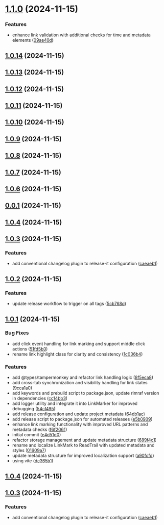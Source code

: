 

# [1.1.0](https://git.mylaby.com/hexxspark/readtrail/compare/v1.0.14...v1.1.0) (2024-11-15)


### Features

* enhance link validation with additional checks for time and metadata elements ([09ae40d](https://git.mylaby.com/hexxspark/readtrail/commits/09ae40d258f2cc6057eb490edb8ebe92e717479a))

## [1.0.14](https://git.mylaby.com/hexxspark/readtrail/compare/v1.0.13...v1.0.14) (2024-11-15)

## [1.0.13](https://git.mylaby.com/hexxspark/readtrail/compare/v1.0.12...v1.0.13) (2024-11-15)

## [1.0.12](https://git.mylaby.com/hexxspark/readtrail/compare/v1.0.11...v1.0.12) (2024-11-15)

## [1.0.11](https://git.mylaby.com/hexxspark/readtrail/compare/v1.0.10...v1.0.11) (2024-11-15)

## [1.0.10](https://git.mylaby.com/hexxspark/readtrail/compare/v1.0.9...v1.0.10) (2024-11-15)

## [1.0.9](https://git.mylaby.com/hexxspark/readtrail/compare/v1.0.8...v1.0.9) (2024-11-15)

## [1.0.8](https://git.mylaby.com/hexxspark/readtrail/compare/v1.0.7...v1.0.8) (2024-11-15)

## [1.0.7](https://git.mylaby.com/hexxspark/readtrail/compare/v1.0.6...v1.0.7) (2024-11-15)

## [1.0.6](https://git.mylaby.com/hexxspark/readtrail/compare/v1.0.5...v1.0.6) (2024-11-15)

## [0.0.1](https://git.mylaby.com/hexxspark/readtrail/compare/1.0.4...v0.0.1) (2024-11-15)

## [1.0.4](https://git.mylaby.com/hexxspark/readtrail/compare/1.0.3...1.0.4) (2024-11-15)

## [1.0.3](https://git.mylaby.com/hexxspark/readtrail/compare/1.0.2...1.0.3) (2024-11-15)

### Features

- add conventional changelog plugin to release-it configuration ([caeaeb1](https://git.mylaby.com/hexxspark/readtrail/commits/caeaeb1dc19fd8ad9f3823dc7624e8003416f257))

## [1.0.2](https://git.mylaby.com/hexxspark/readtrail/compare/1.0.1...1.0.2) (2024-11-15)

### Features

- update release workflow to trigger on all tags ([5cb768d](https://git.mylaby.com/hexxspark/readtrail/commits/5cb768df070865208a4889f32d0afedd10d75139))

## [1.0.1](https://git.mylaby.com/hexxspark/readtrail/compare/e4d51d0c7a79823eb175f1a1d940f41c5f405bbd...1.0.1) (2024-11-15)

### Bug Fixes

- add click event handling for link marking and support middle click actions ([51fd5b0](https://git.mylaby.com/hexxspark/readtrail/commits/51fd5b0a9a9873c9175879122e0a2bd90b2e962e))
- rename link highlight class for clarity and consistency ([1c036b4](https://git.mylaby.com/hexxspark/readtrail/commits/1c036b406fad6730465ab40517d39472555a07cf))

### Features

- add @types/tampermonkey and refactor link handling logic ([8f5eca8](https://git.mylaby.com/hexxspark/readtrail/commits/8f5eca88480b66bb43056af06eb0380e7451e3a1))
- add cross-tab synchronization and visibility handling for link states ([9cca1a0](https://git.mylaby.com/hexxspark/readtrail/commits/9cca1a0b9a469e8f59703ceaf7e81f45ee3cd62d))
- add keywords and prebuild script to package.json, update rimraf version in dependencies ([cc14bb3](https://git.mylaby.com/hexxspark/readtrail/commits/cc14bb35ee25f524d9bb1d82ae657e406e83d20b))
- add logger utility and integrate it into LinkMarker for improved debugging ([54cf495](https://git.mylaby.com/hexxspark/readtrail/commits/54cf495a503db165c149ed958b8c424a996e5adf))
- add release configuration and update project metadata ([64db1ac](https://git.mylaby.com/hexxspark/readtrail/commits/64db1ac68d136719e620a2def1dd2d12f0f2eb7a))
- add release script to package.json for automated releases ([e5b0909](https://git.mylaby.com/hexxspark/readtrail/commits/e5b0909e1d34296d5dfb6004d3bc6219e54178af))
- enhance link marking functionality with improved URL patterns and metadata checks ([f6f2061](https://git.mylaby.com/hexxspark/readtrail/commits/f6f2061fe60b5e9fef82a2a4eead7754134ca990))
- initial commit ([e4d51d0](https://git.mylaby.com/hexxspark/readtrail/commits/e4d51d0c7a79823eb175f1a1d940f41c5f405bbd))
- refactor storage management and update metadata structure ([689f4c1](https://git.mylaby.com/hexxspark/readtrail/commits/689f4c1d462b7f5fecbfb355c4f4031184d418f3))
- rename and localize LinkMark to ReadTrail with updated metadata and styles ([01609a7](https://git.mylaby.com/hexxspark/readtrail/commits/01609a7ce19a6bc2fd0e9750c88782068c86b5f3))
- update metadata structure for improved localization support ([a90fcfd](https://git.mylaby.com/hexxspark/readtrail/commits/a90fcfd71a1d60339df99093bf01ced55de22187))
- using vite ([dc365b1](https://git.mylaby.com/hexxspark/readtrail/commits/dc365b15dc7c9a3f9a3449d64e4fff9c57b5ba5a))

## [1.0.4](https://git.mylaby.com/hexxspark/readtrail/compare/1.0.3...1.0.4) (2024-11-15)

## [1.0.3](https://git.mylaby.com/hexxspark/readtrail/compare/1.0.2...1.0.3) (2024-11-15)

### Features

- add conventional changelog plugin to release-it configuration ([caeaeb1](https://git.mylaby.com/hexxspark/readtrail/commits/caeaeb1dc19fd8ad9f3823dc7624e8003416f257))
